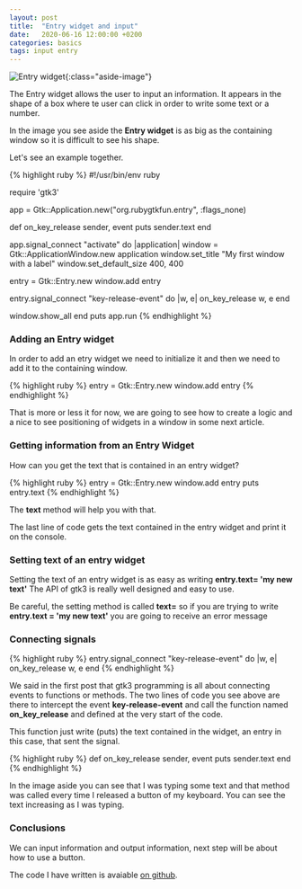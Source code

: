 ```yaml
---
layout: post
title:  "Entry widget and input"
date:   2020-06-16 12:00:00 +0200
categories: basics
tags: input entry
---
```


![Entry widget](/rubygtkfun/images/posts/entry.png){:class="aside-image"}

The Entry widget allows the user to input an information. It appears in the shape of a box where te user can click in order to write some text or a number.

In the image you see aside the **Entry widget** is as big as the containing window so it is difficult to see his shape.

Let's see an example together.

{% highlight ruby %}
#!/usr/bin/env ruby

require 'gtk3'

app = Gtk::Application.new("org.rubygtkfun.entry", :flags_none)

def on_key_release sender, event
  puts sender.text
end

app.signal_connect "activate" do |application|
  window = Gtk::ApplicationWindow.new application
  window.set_title "My first window with a label"
  window.set_default_size 400, 400

  entry = Gtk::Entry.new
  window.add entry

  entry.signal_connect "key-release-event" do |w, e|
    on_key_release w, e
  end

  window.show_all
end
puts app.run
{% endhighlight %}

### Adding an Entry widget

In order to add an etry widget we need to initialize it and then we need to add it to the containing window. 

{% highlight ruby %}
entry = Gtk::Entry.new
window.add entry
{% endhighlight %}

That is more or less it for now, we are going to see how to create a logic and a nice to see positioning of widgets in a window in some next article.

### Getting information from an Entry Widget

How can you get the text that is contained in an entry widget?

{% highlight ruby %}
entry = Gtk::Entry.new
window.add entry
puts entry.text
{% endhighlight %}

The **text** method will help you with that.

The last line of code gets the text contained in the entry widget and print it on the console.

### Setting text of an entry widget

Setting the text of an entry widget is as easy as writing **entry.text= 'my new text'**
The API of gtk3 is really well designed and easy to use.

Be careful, the setting method is called **text=** so if you are trying to write **entry.text = 'my new text'** you are going to receive an error message

### Connecting signals

{% highlight ruby %}
entry.signal_connect "key-release-event" do |w, e|
  on_key_release w, e
end
{% endhighlight %}

We said in the first post that gtk3 programming is all about connecting events to functions or methods. The two lines of code you see above are there to intercept the event **key-release-event** and call the function named **on_key_release** and defined at the very start of the code.

This function just write (puts) the text contained in the widget, an entry in this case, that sent the signal.

{% highlight ruby %}
def on_key_release sender, event
  puts sender.text
end
{% endhighlight %}

In the image aside you can see that I was typing some text and that method was called every time I released a button of my keyboard. You can see the text increasing as I was typing.

### Conclusions

We can input information and output information, next step will be about how to use a button.

The code I have written is avaiable [on github](https://github.com/fabiomattei/rubygtkfun-code).

